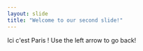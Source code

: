 ```yaml
---
layout: slide
title: "Welcome to our second slide!"
---
```

Ici c'est Paris !
Use the left arrow to go back!

